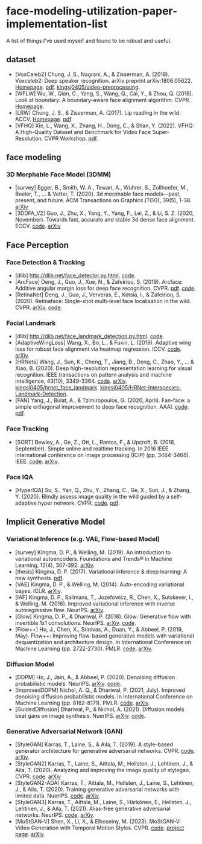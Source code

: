 # face-modeling-utilization-paper-implementation-list
A list of things I've used myself and found to be robust and useful.

## dataset

- [VoxCeleb2] Chung, J. S., Nagrani, A., & Zisserman, A. (2018). Voxceleb2: Deep speaker recognition. arXiv preprint arXiv:1806.05622. [Homepage](https://www.robots.ox.ac.uk/~vgg/data/voxceleb/vox2.html). [pdf](https://www.robots.ox.ac.uk/~vgg/publications/2018/Chung18a/chung18a.pdf). [kingsj0405/video-preprocessing](https://github.com/kingsj0405/video-preprocessing).
- [WFLW] Wu, W., Qian, C., Yang, S., Wang, Q., Cai, Y., & Zhou, Q. (2018). Look at boundary: A boundary-aware face alignment algorithm. CVPR. [Homepage](https://wywu.github.io/projects/LAB/WFLW.html).
- [LRW] Chung, J. S., & Zisserman, A. (2017). Lip reading in the wild. ACCV. [Homepage](https://www.robots.ox.ac.uk/~vgg/data/lip_reading/lrw1.html). [pdf](https://www.robots.ox.ac.uk/~vgg/publications/2016/Chung16/chung16.pdf).
- [VFHQ] Xie, L., Wang, X., Zhang, H., Dong, C., & Shan, Y. (2022). VFHQ: A High-Quality Dataset and Benchmark for Video Face Super-Resolution. CVPR Workshop. [pdf](https://openaccess.thecvf.com/content/CVPR2022W/NTIRE/papers/Xie_VFHQ_A_High-Quality_Dataset_and_Benchmark_for_Video_Face_Super-Resolution_CVPRW_2022_paper.pdf).

## face modeling

### 3D Morphable Face Model (3DMM)
- [survey] Egger, B., Smith, W. A., Tewari, A., Wuhrer, S., Zollhoefer, M., Beeler, T., ... & Vetter, T. (2020). 3d morphable face models—past, present, and future. ACM Transactions on Graphics (TOG), 39(5), 1-38. [arXiv](https://arxiv.org/abs/1909.01815)
- [3DDFA_V2] Guo, J., Zhu, X., Yang, Y., Yang, F., Lei, Z., & Li, S. Z. (2020, November). Towards fast, accurate and stable 3d dense face alignment. ECCV. [code](https://github.com/cleardusk/3DDFA_V2). [arXiv](https://arxiv.org/abs/2009.09960)

## Face Perception

### Face Detection & Tracking
- [dlib] http://dlib.net/face_detector.py.html. [code](http://dlib.net/face_detector.py.html).
- [ArcFace] Deng, J., Guo, J., Xue, N., & Zafeiriou, S. (2019). Arcface: Additive angular margin loss for deep face recognition. CVPR. [pdf](https://openaccess.thecvf.com/content_CVPR_2019/papers/Deng_ArcFace_Additive_Angular_Margin_Loss_for_Deep_Face_Recognition_CVPR_2019_paper.pdf). [code](https://github.com/deepinsight/insightface/tree/6b1bc1347798815111212b44334424ff7a9dd1fc/recognition/arcface_torch).
- [RetinaNet] Deng, J., Guo, J., Ververas, E., Kotsia, I., & Zafeiriou, S. (2020). Retinaface: Single-shot multi-level face localisation in the wild. CVPR. [arXiv](https://arxiv.org/abs/1905.00641). [code](https://github.com/deepinsight/insightface/tree/master/detection/retinaface).

### Facial Landmark
- [dlib] http://dlib.net/face_landmark_detection.py.html. [code](http://dlib.net/face_landmark_detection.py.html).
- [AdaptiveWingLoss] Wang, X., Bo, L., & Fuxin, L. (2019). Adaptive wing loss for robust face alignment via heatmap regression. ICCV. [code](https://github.com/protossw512/AdaptiveWingLoss). [arXiv](https://arxiv.org/abs/1904.07399).
- [HRNets] Wang, J., Sun, K., Cheng, T., Jiang, B., Deng, C., Zhao, Y., ... & Xiao, B. (2020). Deep high-resolution representation learning for visual recognition. IEEE transactions on pattern analysis and machine intelligence, 43(10), 3349-3364. [code](https://github.com/HRNet/HRNet-Facial-Landmark-Detection). [arXiv](https://arxiv.org/abs/1908.07919). [kingsj0405/hrnet_face_landmark](https://github.com/kingsj0405/hrnet_face_landmark). [kingsj0405/HRNet-Interspecies-Landmark-Detection](https://github.com/kingsj0405/HRNet-Interspecies-Landmark-Detection).
- [FAN] Yang, J., Bulat, A., & Tzimiropoulos, G. (2020, April). Fan-face: a simple orthogonal improvement to deep face recognition. AAAI. [code](https://github.com/1adrianb/face-alignment). [pdf](https://www.adrianbulat.com/downloads/AAAI20/FANFace.pdf).

### Face Tracking
- [SORT] Bewley, A., Ge, Z., Ott, L., Ramos, F., & Upcroft, B. (2016, September). Simple online and realtime tracking. In 2016 IEEE international conference on image processing (ICIP) (pp. 3464-3468). IEEE. [code](https://github.com/abewley/sort). [arXiv](https://arxiv.org/abs/1602.00763).

### Face IQA
- [HyperIQA] Su, S., Yan, Q., Zhu, Y., Zhang, C., Ge, X., Sun, J., & Zhang, Y. (2020). Blindly assess image quality in the wild guided by a self-adaptive hyper network. CVPR. [code](https://github.com/SSL92/hyperIQA). [pdf](https://openaccess.thecvf.com/content_CVPR_2020/papers/Su_Blindly_Assess_Image_Quality_in_the_Wild_Guided_by_a_CVPR_2020_paper.pdf).

## Implicit Generative Model

### Variational Inference (e.g. VAE, Flow-based Model)
- [survey] Kingma, D. P., & Welling, M. (2019). An introduction to variational autoencoders. Foundations and Trends® in Machine Learning, 12(4), 307-392. [arXiv](https://arxiv.org/abs/1906.02691).
- [thesis] Kingma, D. P. (2017). Variational inference & deep learning: A new synthesis. [pdf](https://pure.uva.nl/ws/files/17891313/Thesis.pdf).
- [VAE] Kingma, D. P., & Welling, M. (2014). Auto-encoding variational bayes. ICLR. [arXiv](https://arxiv.org/abs/1312.6114).
- [IAF] Kingma, D. P., Salimans, T., Jozefowicz, R., Chen, X., Sutskever, I., & Welling, M. (2016). Improved variational inference with inverse autoregressive flow. NeurIPS. [arXiv](https://arxiv.org/abs/1606.04934). 
- [Glow] Kingma, D. P., & Dhariwal, P. (2018). Glow: Generative flow with invertible 1x1 convolutions. NeurIPS. [arXiv](https://arxiv.org/abs/1807.03039). [code](https://github.com/openai/glow).
- [Flow++] Ho, J., Chen, X., Srinivas, A., Duan, Y., & Abbeel, P. (2019, May). Flow++: Improving flow-based generative models with variational dequantization and architecture design. In International Conference on Machine Learning (pp. 2722-2730). PMLR. [code](https://github.com/aravindsrinivas/flowpp). [arXiv](https://arxiv.org/abs/1902.00275).

### Diffusion Model
- [DDPM] Ho, J., Jain, A., & Abbeel, P. (2020). Denoising diffusion probabilistic models. NeurIPS. [arXiv](https://arxiv.org/abs/2006.11239). [code](https://github.com/hojonathanho/diffusion).
- [ImprovedDDPM] Nichol, A. Q., & Dhariwal, P. (2021, July). Improved denoising diffusion probabilistic models. In International Conference on Machine Learning (pp. 8162-8171). PMLR. [code](https://github.com/openai/improved-diffusion). [arXiv](https://arxiv.org/abs/2102.09672).
- [GuidedDiffusion] Dhariwal, P., & Nichol, A. (2021). Diffusion models beat gans on image synthesis. NuerIPS. [arXiv](https://arxiv.org/abs/2105.05233). [code](https://github.com/openai/guided-diffusion).

### Generative Adversarial Network (GAN)
- [StyleGAN] Karras, T., Laine, S., & Aila, T. (2019). A style-based generator architecture for generative adversarial networks. CVPR. [code](https://github.com/NVlabs/stylegan). [arXiv](https://arxiv.org/abs/1812.04948).
- [StyleGAN2] Karras, T., Laine, S., Aittala, M., Hellsten, J., Lehtinen, J., & Aila, T. (2020). Analyzing and improving the image quality of stylegan. CVPR. [code](https://github.com/NVlabs/stylegan2). [arXiv](https://arxiv.org/abs/1912.04958)
- [StyleGAN2-ADA] Karras, T., Aittala, M., Hellsten, J., Laine, S., Lehtinen, J., & Aila, T. (2020). Training generative adversarial networks with limited data. NuerIPS. [code](https://github.com/NVlabs/stylegan2-ada-pytorch). [arXiv](https://arxiv.org/abs/2006.06676).
- [StyleGAN3] Karras, T., Aittala, M., Laine, S., Härkönen, E., Hellsten, J., Lehtinen, J., & Aila, T. (2021). Alias-free generative adversarial networks. NeurIPS. [code](https://github.com/NVlabs/stylegan3). [arXiv](https://arxiv.org/abs/2106.12423).
- [MoStGAN-V] Shen, X., Li, X., & Elhoseiny, M. (2023). MoStGAN-V: Video Generation with Temporal Motion Styles. CVPR. [code](https://github.com/xiaoqian-shen/MoStGAN-V). [project page](https://xiaoqian-shen.github.io/MoStGAN-V/). [arXiv](https://arxiv.org/abs/2304.02777).
